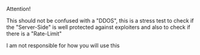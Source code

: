 Attention!

This should not be confused with a "DDOS", this is a stress test to check if the "Server-Side" is well protected against exploiters and also to check if there is a "Rate-Limit"

I am not responsible for how you will use this
